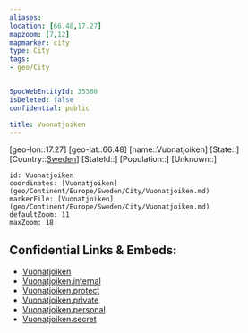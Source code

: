 ```yaml
---
aliases: 
location: [66.48,17.27]
mapzoom: [7,12] 
mapmarker: city 
type: City
tags:
- geo/City


SpocWebEntityId: 35360
isDeleted: false
confidential: public

title: Vuonatjoiken
---
```

[geo-lon::17.27]
[geo-lat::66.48]
[name::Vuonatjoiken]
[State::]
[Country::[Sweden](geo/Continent/Europe/Sweden.md)]
[StateId::]
[Population::]
[Unknown::]


```leaflet
id: Vuonatjoiken
coordinates: [Vuonatjoiken](geo/Continent/Europe/Sweden/City/Vuonatjoiken.md)
markerFile: [Vuonatjoiken](geo/Continent/Europe/Sweden/City/Vuonatjoiken.md)
defaultZoom: 11 
maxZoom: 18
```


## Confidential Links & Embeds: 
- [Vuonatjoiken](../../../../../../_public/geo/Continent/Europe/Sweden/City/Vuonatjoiken.md) 
- [Vuonatjoiken.internal](../../../../../../_internal/geo/Continent/Europe/Sweden/City/Vuonatjoiken.internal.md) 
- [Vuonatjoiken.protect](../../../../../../_protect/geo/Continent/Europe/Sweden/City/Vuonatjoiken.protect.md) 
- [Vuonatjoiken.private](../../../../../../_private/geo/Continent/Europe/Sweden/City/Vuonatjoiken.private.md) 
- [Vuonatjoiken.personal](../../../../../../_personal/geo/Continent/Europe/Sweden/City/Vuonatjoiken.personal.md) 
- [Vuonatjoiken.secret](../../../../../../_secret/geo/Continent/Europe/Sweden/City/Vuonatjoiken.secret.md) 

